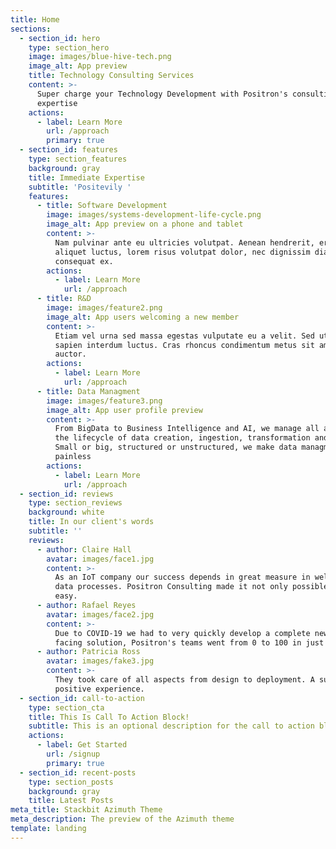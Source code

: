 ```yaml
---
title: Home
sections:
  - section_id: hero
    type: section_hero
    image: images/blue-hive-tech.png
    image_alt: App preview
    title: Technology Consulting Services
    content: >-
      Super charge your Technology Development with Positron's consulting
      expertise 
    actions:
      - label: Learn More
        url: /approach
        primary: true
  - section_id: features
    type: section_features
    background: gray
    title: Immediate Expertise
    subtitle: 'Positevily '
    features:
      - title: Software Development
        image: images/systems-development-life-cycle.png
        image_alt: App preview on a phone and tablet
        content: >-
          Nam pulvinar ante eu ultricies volutpat. Aenean hendrerit, eros sed
          aliquet luctus, lorem risus volutpat dolor, nec dignissim diam neque
          consequat ex.
        actions:
          - label: Learn More
            url: /approach
      - title: R&D
        image: images/feature2.png
        image_alt: App users welcoming a new member
        content: >-
          Etiam vel urna sed massa egestas vulputate eu a velit. Sed ut nisl nec
          sapien interdum luctus. Cras rhoncus condimentum metus sit amet
          auctor.
        actions:
          - label: Learn More
            url: /approach
      - title: Data Managment
        image: images/feature3.png
        image_alt: App user profile preview
        content: >-
          From BigData to Business Intelligence and AI, we manage all aspects of
          the lifecycle of data creation, ingestion, transformation and storage.
          Small or big, structured or unstructured, we make data managment
          painless
        actions:
          - label: Learn More
            url: /approach
  - section_id: reviews
    type: section_reviews
    background: white
    title: In our client's words
    subtitle: ''
    reviews:
      - author: Claire Hall
        avatar: images/face1.jpg
        content: >-
          As an IoT company our success depends in great measure in well managed
          data processes. Positron Consulting made it not only possible but also
          easy.
      - author: Rafael Reyes
        avatar: images/face2.jpg
        content: >-
          Due to COVID-19 we had to very quickly develop a complete new customer
          facing solution, Positron's teams went from 0 to 100 in just 7 weeks!
      - author: Patricia Ross
        avatar: images/fake3.jpg
        content: >-
          They took care of all aspects from design to deployment. A super
          positive experience.
  - section_id: call-to-action
    type: section_cta
    title: This Is Call To Action Block!
    subtitle: This is an optional description for the call to action block.
    actions:
      - label: Get Started
        url: /signup
        primary: true
  - section_id: recent-posts
    type: section_posts
    background: gray
    title: Latest Posts
meta_title: Stackbit Azimuth Theme
meta_description: The preview of the Azimuth theme
template: landing
---
```


